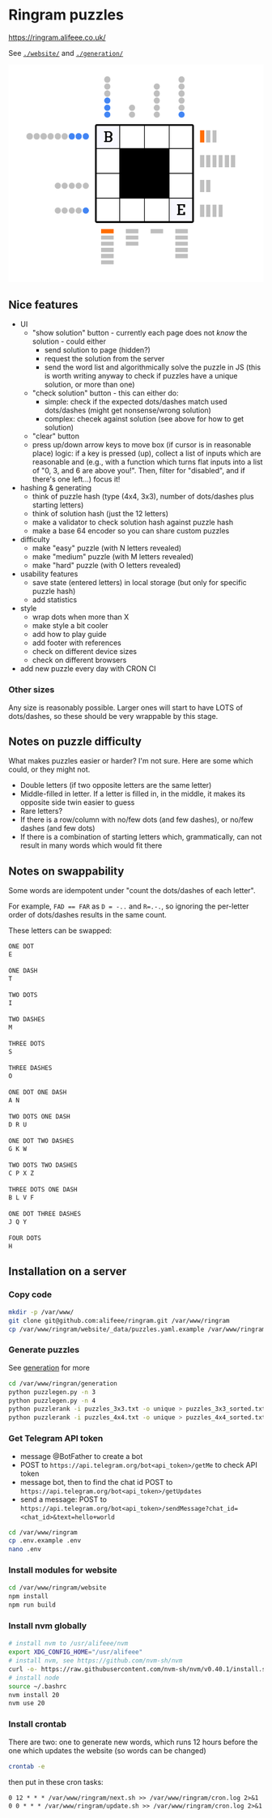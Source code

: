 # Ringram puzzles

<https://ringram.alifeee.co.uk/>

See [`./website/`](./website/) and [`./generation/`](./generation/)

![Image of ringram puzzle, showing a grid of characters, surrounded in dots and dashes](images/ringram.png)

## Nice features

- UI
  - "show solution" button - currently each page does not *know* the solution - could either
    - send solution to page (hidden?)
    - request the solution from the server
    - send the word list and algorithmically solve the puzzle in JS (this is worth writing anyway to check if puzzles have a unique solution, or more than one)
  - "check solution" button - this can either do:
    - simple: check if the expected dots/dashes match used dots/dashes (might get nonsense/wrong solution)
    - complex: checek against solution (see above for how to get solution)
  - "clear" button
  - press up/down arrow keys to move box (if cursor is in reasonable place)
      logic: if a key is pressed (up), collect a list of inputs which are reasonable and (e.g., with a function which turns flat inputs into a list of "0, 3, and 6 are above you!". Then, filter for "disabled", and if there's one left...) focus it!
- hashing & generating
  - think of puzzle hash (type (4x4, 3x3), number of dots/dashes plus starting letters)
  - think of solution hash (just the 12 letters)
  - make a validator to check solution hash against puzzle hash
  - make a base 64 encoder so you can share custom puzzles
- difficulty
  - make "easy" puzzle (with N letters revealed)
  - make "medium" puzzle (with M letters revealed)
  - make "hard" puzzle (with O letters revealed)
- usability features
  - save state (entered letters) in local storage (but only for specific puzzle hash)
  - add statistics
- style
  - wrap dots when more than X
  - make style a bit cooler
  - add how to play guide
  - add footer with references
  - check on different device sizes
  - check on different browsers
- add new puzzle every day with CRON CI

### Other sizes

Any size is reasonably possible. Larger ones will start to have LOTS of dots/dashes, so these should be very wrappable by this stage.

## Notes on puzzle difficulty

What makes puzzles easier or harder? I'm not sure. Here are some which could, or they might not.

- Double letters (if two opposite letters are the same letter)
- Middle-filled in letter. If a letter is filled in, in the middle, it makes its opposite side twin easier to guess
- Rare letters?
- If there is a row/column with no/few dots (and few dashes), or no/few dashes (and few dots)
- If there is a combination of starting letters which, grammatically, can not result in many words which would fit there

## Notes on swappability

Some words are idempotent under "count the dots/dashes of each letter".

For example, `FAD == FAR` as `D = -..` and `R=.-.`, so ignoring the per-letter order of dots/dashes results in the same count.

These letters can be swapped:

```text
ONE DOT
E

ONE DASH
T

TWO DOTS
I

TWO DASHES
M

THREE DOTS
S

THREE DASHES
O

ONE DOT ONE DASH
A N

TWO DOTS ONE DASH
D R U

ONE DOT TWO DASHES
G K W

TWO DOTS TWO DASHES
C P X Z

THREE DOTS ONE DASH
B L V F

ONE DOT THREE DASHES
J Q Y

FOUR DOTS
H
```

## Installation on a server

### Copy code

```bash
mkdir -p /var/www/
git clone git@github.com:alifeee/ringram.git /var/www/ringram
cp /var/www/ringram/website/_data/puzzles.yaml.example /var/www/ringram/website/_data/puzzles.yaml
```

### Generate puzzles

See [generation](./generation) for more

```bash
cd /var/www/ringran/generation
python puzzlegen.py -n 3
python puzzlegen.py -n 4
python puzzlerank -i puzzles_3x3.txt -o unique > puzzles_3x3_sorted.txt
python puzzlerank -i puzzles_4x4.txt -o unique > puzzles_4x4_sorted.txt
```

### Get Telegram API token

- message @BotFather to create a bot
- POST to `https://api.telegram.org/bot<api_token>/getMe` to check API token
- message bot, then to find the chat id POST to `https://api.telegram.org/bot<api_token>/getUpdates`
- send a message: POST to `https://api.telegram.org/bot<api_token>/sendMessage?chat_id=<chat_id>&text=hello+world`

```bash
cd /var/www/ringram
cp .env.example .env
nano .env
```

### Install modules for website

```bash
cd /var/www/ringram/website
npm install
npm run build
```

### Install nvm globally

```bash
# install nvm to /usr/alifeee/nvm
export XDG_CONFIG_HOME="/usr/alifeee"
# install nvm, see https://github.com/nvm-sh/nvm
curl -o- https://raw.githubusercontent.com/nvm-sh/nvm/v0.40.1/install.sh | bash
# install node
source ~/.bashrc
nvm install 20
nvm use 20
```

### Install crontab

There are two: one to generate new words, which runs 12 hours before the one which updates the website (so words can be changed)

```bash
crontab -e
```

then put in these cron tasks:

```cron
0 12 * * * /var/www/ringram/next.sh >> /var/www/ringram/cron.log 2>&1
0 0 * * * /var/www/ringram/update.sh >> /var/www/ringram/cron.log 2>&1
```
